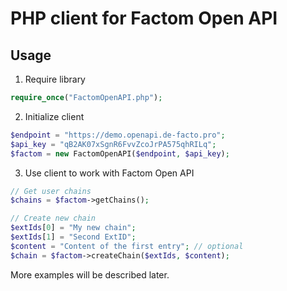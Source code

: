 # PHP client for Factom Open API

## Usage
1. Require library
```php
require_once("FactomOpenAPI.php");
```

2. Initialize client
```php
$endpoint = "https://demo.openapi.de-facto.pro";
$api_key = "qB2AK07xSgnR6FvvZcoJrPA575qhRILq";
$factom = new FactomOpenAPI($endpoint, $api_key);
```

3. Use client to work with Factom Open API
```php
// Get user chains
$chains = $factom->getChains();

// Create new chain
$extIds[0] = "My new chain";
$extIds[1] = "Second ExtID";
$content = "Content of the first entry"; // optional
$chain = $factom->createChain($extIds, $content);
```

More examples will be described later.
